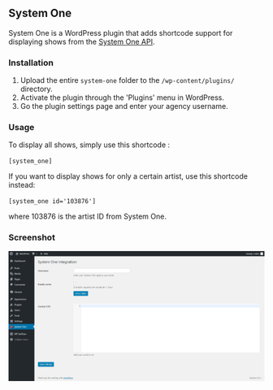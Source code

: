 ## System One

System One is a WordPress plugin that adds shortcode support for displaying shows from the [System One API](https://systemonesoftware.com/).

### Installation

1. Upload the entire `system-one` folder to the `/wp-content/plugins/` directory.
2. Activate the plugin through the 'Plugins' menu in WordPress.
3. Go the plugin settings page and enter your agency username.

### Usage


To display all shows, simply use this shortcode :

`[system_one]`

If you want to display shows for only a certain artist, use this shortcode instead:

`[system_one id='103876']`

where 103876 is the artist ID from System One.

### Screenshot

![texte alt](https://raw.githubusercontent.com/cpuch/system-one/master/screenshot-1.png)
